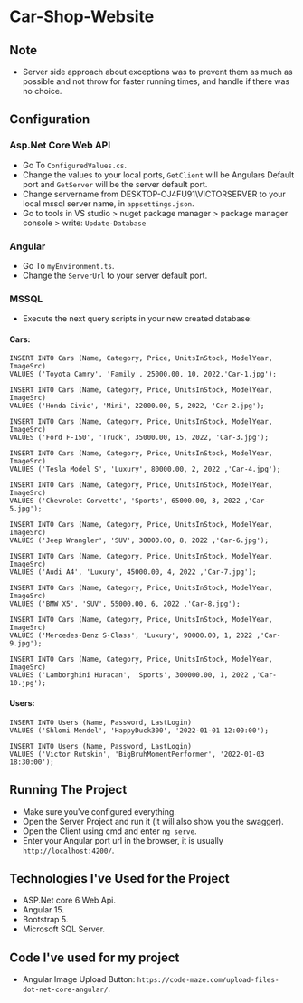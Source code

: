 # Car-Shop-Website

## Note
- Server side approach about exceptions was to prevent them as much as possible and not throw for faster running times, and handle if there was no choice.

## Configuration
### Asp.Net Core Web API
- Go To `ConfiguredValues.cs`.
- Change the values to your local ports, `GetClient` will be Angulars Default port and `GetServer` will be the server default port.
- Change servername from DESKTOP-OJ4FU91\\VICTORSERVER to your local mssql server name, in `appsettings.json`.
- Go to tools in VS studio > nuget package manager > package manager console > write: `Update-Database`

### Angular
- Go To `myEnvironment.ts`.
- Change the `ServerUrl` to your server default port.


### MSSQL
- Execute the next query scripts in your new created database:

#### Cars:
```
INSERT INTO Cars (Name, Category, Price, UnitsInStock, ModelYear, ImageSrc)
VALUES ('Toyota Camry', 'Family', 25000.00, 10, 2022,'Car-1.jpg');

INSERT INTO Cars (Name, Category, Price, UnitsInStock, ModelYear, ImageSrc)
VALUES ('Honda Civic', 'Mini', 22000.00, 5, 2022, 'Car-2.jpg');

INSERT INTO Cars (Name, Category, Price, UnitsInStock, ModelYear, ImageSrc)
VALUES ('Ford F-150', 'Truck', 35000.00, 15, 2022, 'Car-3.jpg');

INSERT INTO Cars (Name, Category, Price, UnitsInStock, ModelYear, ImageSrc)
VALUES ('Tesla Model S', 'Luxury', 80000.00, 2, 2022 ,'Car-4.jpg');

INSERT INTO Cars (Name, Category, Price, UnitsInStock, ModelYear, ImageSrc)
VALUES ('Chevrolet Corvette', 'Sports', 65000.00, 3, 2022 ,'Car-5.jpg');

INSERT INTO Cars (Name, Category, Price, UnitsInStock, ModelYear, ImageSrc)
VALUES ('Jeep Wrangler', 'SUV', 30000.00, 8, 2022 ,'Car-6.jpg');

INSERT INTO Cars (Name, Category, Price, UnitsInStock, ModelYear, ImageSrc)
VALUES ('Audi A4', 'Luxury', 45000.00, 4, 2022 ,'Car-7.jpg');

INSERT INTO Cars (Name, Category, Price, UnitsInStock, ModelYear, ImageSrc)
VALUES ('BMW X5', 'SUV', 55000.00, 6, 2022 ,'Car-8.jpg');

INSERT INTO Cars (Name, Category, Price, UnitsInStock, ModelYear, ImageSrc)
VALUES ('Mercedes-Benz S-Class', 'Luxury', 90000.00, 1, 2022 ,'Car-9.jpg');

INSERT INTO Cars (Name, Category, Price, UnitsInStock, ModelYear, ImageSrc)
VALUES ('Lamborghini Huracan', 'Sports', 300000.00, 1, 2022 ,'Car-10.jpg');
```
#### Users:
```
INSERT INTO Users (Name, Password, LastLogin)
VALUES ('Shlomi Mendel', 'HappyDuck300', '2022-01-01 12:00:00');

INSERT INTO Users (Name, Password, LastLogin)
VALUES ('Victor Rutskin', 'BigBruhMomentPerformer', '2022-01-03 18:30:00');
```
## Running The Project
- Make sure you've configured everything.
- Open the Server Project and run it (it will also show you the swagger).
- Open the Client using cmd and enter `ng serve`.
- Enter your Angular port url in the browser, it is usually `http://localhost:4200/`.

## Technologies I've Used for the Project
- ASP.Net core 6 Web Api.
- Angular 15.
- Bootstrap 5.
- Microsoft SQL Server.

## Code I've used for my project
- Angular Image Upload Button: `https://code-maze.com/upload-files-dot-net-core-angular/`.
